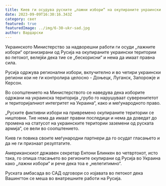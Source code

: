 ```yaml
---
title: Киев ги осудува руските „лажни избори“ на окупираните украински територии
date: 2023-09-09T16:30:16.343Z
category: свет
featured: true
featuredImage: ../img/6-30-ukr-sad.jpg
author: Вардарски
---
```

Украинското Министерство за надворешни работи ги осуди „лажните избори“ организирани од Русија на окупираните украински територии во петокот, велејќи дека тие се „бескорисни“ и нема да имаат правна сила.

Русија одржува регионални избори, вклучително и во четири украински региони кои не ги контролира целосно - Доњецк, Луганск, Запорожје и Керсон.

Во соопштението на Министерството се наведува дека изборите одржани на украинска територија „грубо го нарушуваат суверенитетот и територијалниот интегритет на Украина“, како и меѓународното право.

„Руските фиктивни избори на привремено окупираните територии се ништовни. Тие нема да имаат правни последици и нема да доведат до промена на статусот на украинските територии заземени од руската армија“, се вели во соопштението.

Киев ги повика своите меѓународни партнери да го осудат гласањето и да не ги признаат резултатите.

Американскиот државен секретар Ентони Блинкен во четвртокот, исто така, го опиша гласањето во регионите окупирани од Русија во Украина како „лажни избори“ и рече дека тоа е „нелегитимно“.

Руската амбасада во САД одговори со изјавата во петокот дека Вашингтон се меша во внатрешните работи на Русија.